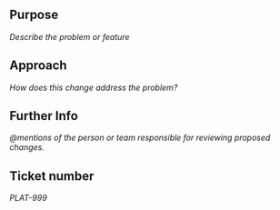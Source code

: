 ## Purpose
_Describe the problem or feature_

## Approach
_How does this change address the problem?_

## Further Info
_@mentions of the person or team responsible for reviewing proposed changes._

## Ticket number
_PLAT-999_
